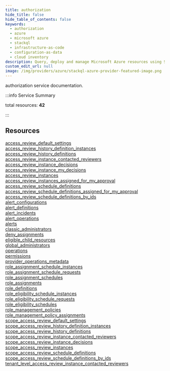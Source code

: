 ```yaml
---
title: authorization
hide_title: false
hide_table_of_contents: false
keywords:
  - authorization
  - azure
  - microsoft azure
  - stackql
  - infrastructure-as-code
  - configuration-as-data
  - cloud inventory
description: Query, deploy and manage Microsoft Azure resources using SQL
custom_edit_url: null
image: /img/providers/azure/stackql-azure-provider-featured-image.png
---
```


authorization service documentation.

:::info Service Summary

<div class="row">
<div class="providerDocColumn">
<span>total resources:&nbsp;<b>42</b></span><br />
</div>
</div>

:::

## Resources
<div class="row">
<div class="providerDocColumn">
<a href="/providers/azure/authorization/access_review_default_settings/">access_review_default_settings</a><br />
<a href="/providers/azure/authorization/access_review_history_definition_instances/">access_review_history_definition_instances</a><br />
<a href="/providers/azure/authorization/access_review_history_definitions/">access_review_history_definitions</a><br />
<a href="/providers/azure/authorization/access_review_instance_contacted_reviewers/">access_review_instance_contacted_reviewers</a><br />
<a href="/providers/azure/authorization/access_review_instance_decisions/">access_review_instance_decisions</a><br />
<a href="/providers/azure/authorization/access_review_instance_my_decisions/">access_review_instance_my_decisions</a><br />
<a href="/providers/azure/authorization/access_review_instances/">access_review_instances</a><br />
<a href="/providers/azure/authorization/access_review_instances_assigned_for_my_approval/">access_review_instances_assigned_for_my_approval</a><br />
<a href="/providers/azure/authorization/access_review_schedule_definitions/">access_review_schedule_definitions</a><br />
<a href="/providers/azure/authorization/access_review_schedule_definitions_assigned_for_my_approval/">access_review_schedule_definitions_assigned_for_my_approval</a><br />
<a href="/providers/azure/authorization/access_review_schedule_definitions_by_ids/">access_review_schedule_definitions_by_ids</a><br />
<a href="/providers/azure/authorization/alert_configurations/">alert_configurations</a><br />
<a href="/providers/azure/authorization/alert_definitions/">alert_definitions</a><br />
<a href="/providers/azure/authorization/alert_incidents/">alert_incidents</a><br />
<a href="/providers/azure/authorization/alert_operations/">alert_operations</a><br />
<a href="/providers/azure/authorization/alerts/">alerts</a><br />
<a href="/providers/azure/authorization/classic_administrators/">classic_administrators</a><br />
<a href="/providers/azure/authorization/deny_assignments/">deny_assignments</a><br />
<a href="/providers/azure/authorization/eligible_child_resources/">eligible_child_resources</a><br />
<a href="/providers/azure/authorization/global_administrators/">global_administrators</a><br />
<a href="/providers/azure/authorization/operations/">operations</a>
</div>
<div class="providerDocColumn">
<a href="/providers/azure/authorization/permissions/">permissions</a><br />
<a href="/providers/azure/authorization/provider_operations_metadata/">provider_operations_metadata</a><br />
<a href="/providers/azure/authorization/role_assignment_schedule_instances/">role_assignment_schedule_instances</a><br />
<a href="/providers/azure/authorization/role_assignment_schedule_requests/">role_assignment_schedule_requests</a><br />
<a href="/providers/azure/authorization/role_assignment_schedules/">role_assignment_schedules</a><br />
<a href="/providers/azure/authorization/role_assignments/">role_assignments</a><br />
<a href="/providers/azure/authorization/role_definitions/">role_definitions</a><br />
<a href="/providers/azure/authorization/role_eligibility_schedule_instances/">role_eligibility_schedule_instances</a><br />
<a href="/providers/azure/authorization/role_eligibility_schedule_requests/">role_eligibility_schedule_requests</a><br />
<a href="/providers/azure/authorization/role_eligibility_schedules/">role_eligibility_schedules</a><br />
<a href="/providers/azure/authorization/role_management_policies/">role_management_policies</a><br />
<a href="/providers/azure/authorization/role_management_policy_assignments/">role_management_policy_assignments</a><br />
<a href="/providers/azure/authorization/scope_access_review_default_settings/">scope_access_review_default_settings</a><br />
<a href="/providers/azure/authorization/scope_access_review_history_definition_instances/">scope_access_review_history_definition_instances</a><br />
<a href="/providers/azure/authorization/scope_access_review_history_definitions/">scope_access_review_history_definitions</a><br />
<a href="/providers/azure/authorization/scope_access_review_instance_contacted_reviewers/">scope_access_review_instance_contacted_reviewers</a><br />
<a href="/providers/azure/authorization/scope_access_review_instance_decisions/">scope_access_review_instance_decisions</a><br />
<a href="/providers/azure/authorization/scope_access_review_instances/">scope_access_review_instances</a><br />
<a href="/providers/azure/authorization/scope_access_review_schedule_definitions/">scope_access_review_schedule_definitions</a><br />
<a href="/providers/azure/authorization/scope_access_review_schedule_definitions_by_ids/">scope_access_review_schedule_definitions_by_ids</a><br />
<a href="/providers/azure/authorization/tenant_level_access_review_instance_contacted_reviewers/">tenant_level_access_review_instance_contacted_reviewers</a>
</div>
</div>